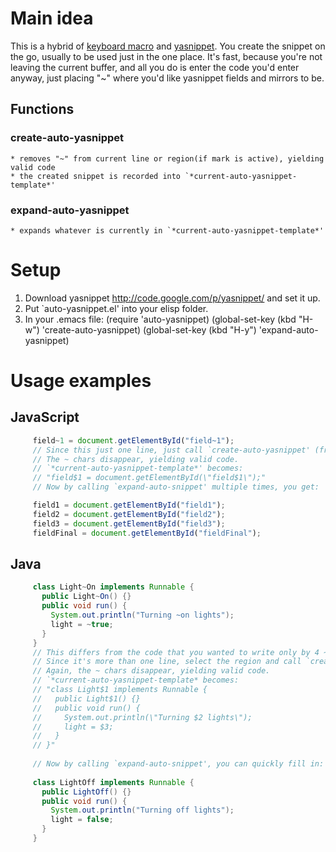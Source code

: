 # Main idea
  This is a hybrid of [keyboard macro](http://www.gnu.org/software/emacs/manual/html_node/emacs/Basic-Keyboard-Macro.html)
  and [yasnippet](http://code.google.com/p/yasnippet/).
  You create the snippet on the go, usually to be used just in the one place.
  It's fast, because you're not leaving the current buffer, and
  all you do is enter the code you'd enter anyway, just placing "~" where you'd
  like yasnippet fields and mirrors to be.
## Functions
### create-auto-yasnippet
    * removes "~" from current line or region(if mark is active), yielding valid code
    * the created snippet is recorded into `*current-auto-yasnippet-template*'
### expand-auto-yasnippet
    * expands whatever is currently in `*current-auto-yasnippet-template*'
# Setup
1. Download yasnippet http://code.google.com/p/yasnippet/ and set it up.
2. Put `auto-yasnippet.el' into your elisp folder.
3. In your .emacs file:
       (require 'auto-yasnippet)
       (global-set-key (kbd "H-w") 'create-auto-yasnippet)
       (global-set-key (kbd "H-y") 'expand-auto-yasnippet)
# Usage examples
## JavaScript
```JavaScript
     field~1 = document.getElementById("field~1");
     // Since this just one line, just call `create-auto-yasnippet' (from anywhere on this line).
     // The ~ chars disappear, yielding valid code.
     // `*current-auto-yasnippet-template*' becomes:
     // "field$1 = document.getElementById(\"field$1\");"
     // Now by calling `expand-auto-snippet' multiple times, you get:

     field1 = document.getElementById("field1");
     field2 = document.getElementById("field2");
     field3 = document.getElementById("field3");
     fieldFinal = document.getElementById("fieldFinal");
```
## Java
```Java
     class Light~On implements Runnable {
       public Light~On() {}
       public void run() {
         System.out.println("Turning ~on lights");
         light = ~true;
       }
     }
     // This differs from the code that you wanted to write only by 4 ~ chars.
     // Since it's more than one line, select the region and call `create-auto-yasnippet'.
     // Again, the ~ chars disappear, yielding valid code.
     // `*current-auto-yasnippet-template* becomes:
     // "class Light$1 implements Runnable {
     //   public Light$1() {}
     //   public void run() {
     //     System.out.println(\"Turning $2 lights\");
     //     light = $3;
     //   }
     // }"
       
     // Now by calling `expand-auto-snippet', you can quickly fill in:
     
     class LightOff implements Runnable {
       public LightOff() {}
       public void run() {
         System.out.println("Turning off lights");
         light = false;
       }
     }
```
   
  
  
